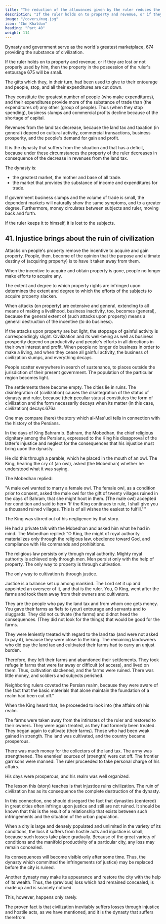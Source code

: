 ```yaml
---
title: "The reduction of the allowances given by the ruler reduces the tax revenue"
description: "If the ruler holds on to property and revenue, or if they are lost or not properly used by him, then the property in the possession of the ruler's entourage will be small"
image: "/covers/muq.jpg"
icon: "Ibn Khaldun"
heading: "Part 40"
weight: 114
---
```




Dynasty and government serve as the world's greatest marketplace, 674 providing the substance of civilization. 

If the ruler holds on to property and revenue, or if they are lost or not properly used by him, then the property in the possession of the ruler's entourage 675 will be small. 

The gifts which they, in their turn, had been used to give to their entourage and people, stop, and all their expenditures are cut down. 

They constitute the greatest number of people (who make expenditures), and their expenditures provide more of the substance of trade than (the expenditures of) any other (group of people). Thus (when they stop spending), business slumps and commercial profits decline because of the shortage of capital. 

Revenues from the land tax decrease, because the land tax and taxation (in general) depend on cultural activity, commercial transactions, business prosperity, and the people's demand for gain and profit. 

It is the dynasty that suffers from the situation and that has a deficit, because under these
circumstances the property of the ruler decreases in consequence of the decrease in
revenues from the land tax.

The dynasty is:
- the greatest market, the mother and base of all trade.
- the market that provides the substance of income and expenditures for trade. 

If government business slumps and the volume of trade is small, the dependent markets will naturally show the same symptoms, and to a greater degree. Furthermore, money circulates between subjects and ruler, moving back and forth.

If the ruler keeps it to himself, it is lost to the subjects.
<!-- This is how God proceeds with His servants. -->


## 41. Injustice brings about the ruin of civilization

Attacks on people's property remove the incentive to acquire and gain property. People, then, become of the opinion that the purpose and ultimate destiny of (acquiring property) is to have it taken away from them. 

When the incentive to acquire and obtain property is gone, people no longer make efforts to acquire any. 

The extent and degree to which property rights are infringed upon determines the extent and degree to which the efforts of the subjects to acquire property slacken. 

When attacks (on property) are extensive and general, extending to all means of making a livelihood, business inactivity, too, becomes (general), because the general extent of (such attacks upon property) means a general destruction of the incentive (to do business). 

If the attacks upon property are but light, the stoppage of gainful activity is correspondingly slight. Civilization and its
well-being as well as business prosperity depend on productivity and people's efforts in all directions in their own interest and profit. When people no longer do business in order to make a living, and when they cease all gainful activity, the business of
civilization slumps, and everything decays. 

People scatter everywhere in search of sustenance, to places outside the jurisdiction of their present government. The
population of the particular region becomes light. 

The settlements there become empty. The cities lie in ruins. The disintegration of (civilization) causes the
disintegration of the status of dynasty and ruler, because (their peculiar status)
constitutes the form of civilization and the form necessarily decays when its matter
(in this case, civilization) decays.676a

One may compare (here) the story which al-Mas'udi tells in connection with the history of the Persians. <!-- 677 --> 

In the days of King Bahram b. Bahram, the Mobedhan, the chief religious dignitary among the Persians, expressed to the King
his disapproval of the latter's injustice and neglect for the consequences that his
injustice must bring upon the dynasty. 

He did this through a parable, which he placed in the mouth of an owl. The King, hearing the cry of (an owl), asked (the
Mobedhan) whether he understood what it was saying.

The Mobedhan replied: 

"A male owl wanted to marry a female owl. The female owl, as a condition prior to
consent, asked the male owl for the gift of twenty villages ruined in the days of
Bahram, that she might hoot in them. (The male owl) accepted her condition and
said to her= 'If the King continues to rule, I shall give you a thousand ruined villages.
This is of all wishes the easiest to fulfill.' "


The King was stirred out of his negligence by that story. 

He had a private talk with the Mobedhan and asked him what he had in mind. The Mobedhan replied: "O King, the might of royal authority materializes only through the religious law, obedience toward God, and compliance with His commands and prohibitions. 

The religious law persists only through royal authority. Mighty royal authority is achieved only through men. Men persist only with the help of property. The only way to property is through cultivation. 

The only way to cultivation is through justice. 

Justice is a balance set up among mankind. The Lord set it up and appointed an overseer of it, and that is the ruler. You, O King, went after the farms and took them away from their owners and cultivators. 

They are the people who pay the land tax and from whom one gets money. You gave their farms as fiefs to (your)
entourage and servants and to sluggards. They did not cultivate (the farms) and didnot heed the consequences. (They did not look for the things) that would be good for the farms. 

They were leniently treated with regard to the land tax (and were not asked to pay it), because they were close to the king. The remaining landowners who did pay the land tax and cultivated their farms had to carry an unjust burden.

Therefore, they left their farms and abandoned their settlements. They took refuge in farms that were far away or difficult (of access), and lived on them. Thus, cultivation slackened, and the farms were ruined. There was little money, and soldiers and subjects perished. 

Neighboring rulers coveted the Persian realm, because they were aware of the fact that the basic materials that alone maintain the foundation of a realm had been cut off."

When the King heard that, he proceeded to look into (the affairs of) his realm. 

The farms were taken away from the intimates of the ruler and restored to their owners. They were again treated, as they had formerly been treated. They began again to cultivate (their farms). Those who had been weak gained in strength.
The land was cultivated, and the country became prosperous. 

There was much money for the collectors of the land tax. The army was strengthened. The enemies' sources of (strength) were cut off. The frontier garrisons were manned. The ruler proceeded to take personal charge of his affairs. 

His days were prosperous, and his realm was well organized.

The lesson this (story) teaches is that injustice ruins civilization. The ruin of civilization has as its consequence the complete destruction of the dynasty. 

In this connection, one should disregard the fact that dynasties (centered) in great cities often infringe upon justice and still are not ruined. It should be known that this is the result of a relationship that exists between such infringements and the situation of the urban population. 

When a city is large and densely populated and unlimited in the variety of its conditions, the loss it suffers from hostile acts and injustice is small, because such losses take place gradually. Because of the great variety of
conditions and the manifold productivity of a particular city, any loss may remain concealed. 

Its consequences will become visible only after some time. Thus, the dynasty which committed the infringements (of justice) may be replaced before the city is ruined. 

Another dynasty may make its appearance and restore the city with the help of its wealth. Thus, the (previous) loss which had remained concealed, is made up and is scarcely noticed. 

This, however, happens only rarely. 

The proven fact is that civilization inevitably suffers losses through injustice and hostile acts, as we have mentioned, and it is the dynasty that suffers therefrom.

